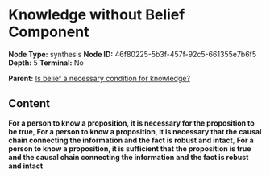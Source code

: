 # Knowledge without Belief Component

**Node Type:** synthesis
**Node ID:** 46f80225-5b3f-457f-92c5-661355e7b6f5
**Depth:** 5
**Terminal:** No

**Parent:** [Is belief a necessary condition for knowledge?](is-belief-a-necessary-condition-for-knowledge-antithesis-71f3a656-7209-4e00-83cf-915e45ec7447.md)

## Content

**For a person to know a proposition, it is necessary for the proposition to be true**, **For a person to know a proposition, it is necessary that the causal chain connecting the information and the fact is robust and intact**, **For a person to know a proposition, it is sufficient that the proposition is true and the causal chain connecting the information and the fact is robust and intact**
